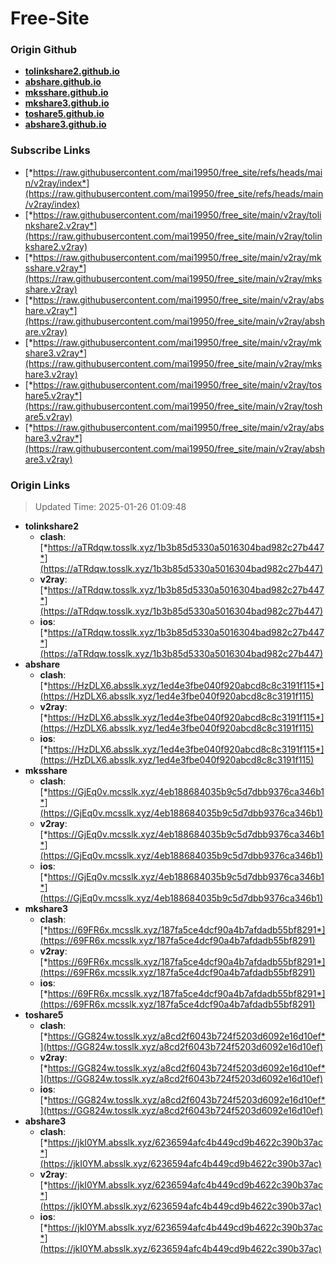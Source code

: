 # Free-Site

### Origin Github

- [**tolinkshare2.github.io**](https://github.com/tolinkshare2/tolinkshare2.github.io)
- [**abshare.github.io**](https://github.com/abshare/abshare.github.io)
- [**mksshare.github.io**](https://github.com/mksshare/mksshare.github.io)
- [**mkshare3.github.io**](https://github.com/mkshare3/mkshare3.github.io)
- [**toshare5.github.io**](https://github.com/toshare5/toshare5.github.io)
- [**abshare3.github.io**](https://github.com/abshare3/abshare3.github.io)

### Subscribe Links

- [*https://raw.githubusercontent.com/mai19950/free_site/refs/heads/main/v2ray/index*](https://raw.githubusercontent.com/mai19950/free_site/refs/heads/main/v2ray/index)
- [*https://raw.githubusercontent.com/mai19950/free_site/main/v2ray/tolinkshare2.v2ray*](https://raw.githubusercontent.com/mai19950/free_site/main/v2ray/tolinkshare2.v2ray)
- [*https://raw.githubusercontent.com/mai19950/free_site/main/v2ray/mksshare.v2ray*](https://raw.githubusercontent.com/mai19950/free_site/main/v2ray/mksshare.v2ray)
- [*https://raw.githubusercontent.com/mai19950/free_site/main/v2ray/abshare.v2ray*](https://raw.githubusercontent.com/mai19950/free_site/main/v2ray/abshare.v2ray)
- [*https://raw.githubusercontent.com/mai19950/free_site/main/v2ray/mkshare3.v2ray*](https://raw.githubusercontent.com/mai19950/free_site/main/v2ray/mkshare3.v2ray)
- [*https://raw.githubusercontent.com/mai19950/free_site/main/v2ray/toshare5.v2ray*](https://raw.githubusercontent.com/mai19950/free_site/main/v2ray/toshare5.v2ray)
- [*https://raw.githubusercontent.com/mai19950/free_site/main/v2ray/abshare3.v2ray*](https://raw.githubusercontent.com/mai19950/free_site/main/v2ray/abshare3.v2ray)

### Origin Links

> Updated Time: 2025-01-26 01:09:48

- **tolinkshare2**
  - **clash**: [*https://aTRdqw.tosslk.xyz/1b3b85d5330a5016304bad982c27b447*](https://aTRdqw.tosslk.xyz/1b3b85d5330a5016304bad982c27b447)
  - **v2ray**: [*https://aTRdqw.tosslk.xyz/1b3b85d5330a5016304bad982c27b447*](https://aTRdqw.tosslk.xyz/1b3b85d5330a5016304bad982c27b447)
  - **ios**: [*https://aTRdqw.tosslk.xyz/1b3b85d5330a5016304bad982c27b447*](https://aTRdqw.tosslk.xyz/1b3b85d5330a5016304bad982c27b447)
- **abshare**
  - **clash**: [*https://HzDLX6.absslk.xyz/1ed4e3fbe040f920abcd8c8c3191f115*](https://HzDLX6.absslk.xyz/1ed4e3fbe040f920abcd8c8c3191f115)
  - **v2ray**: [*https://HzDLX6.absslk.xyz/1ed4e3fbe040f920abcd8c8c3191f115*](https://HzDLX6.absslk.xyz/1ed4e3fbe040f920abcd8c8c3191f115)
  - **ios**: [*https://HzDLX6.absslk.xyz/1ed4e3fbe040f920abcd8c8c3191f115*](https://HzDLX6.absslk.xyz/1ed4e3fbe040f920abcd8c8c3191f115)
- **mksshare**
  - **clash**: [*https://GjEq0v.mcsslk.xyz/4eb188684035b9c5d7dbb9376ca346b1*](https://GjEq0v.mcsslk.xyz/4eb188684035b9c5d7dbb9376ca346b1)
  - **v2ray**: [*https://GjEq0v.mcsslk.xyz/4eb188684035b9c5d7dbb9376ca346b1*](https://GjEq0v.mcsslk.xyz/4eb188684035b9c5d7dbb9376ca346b1)
  - **ios**: [*https://GjEq0v.mcsslk.xyz/4eb188684035b9c5d7dbb9376ca346b1*](https://GjEq0v.mcsslk.xyz/4eb188684035b9c5d7dbb9376ca346b1)
- **mkshare3**
  - **clash**: [*https://69FR6x.mcsslk.xyz/187fa5ce4dcf90a4b7afdadb55bf8291*](https://69FR6x.mcsslk.xyz/187fa5ce4dcf90a4b7afdadb55bf8291)
  - **v2ray**: [*https://69FR6x.mcsslk.xyz/187fa5ce4dcf90a4b7afdadb55bf8291*](https://69FR6x.mcsslk.xyz/187fa5ce4dcf90a4b7afdadb55bf8291)
  - **ios**: [*https://69FR6x.mcsslk.xyz/187fa5ce4dcf90a4b7afdadb55bf8291*](https://69FR6x.mcsslk.xyz/187fa5ce4dcf90a4b7afdadb55bf8291)
- **toshare5**
  - **clash**: [*https://GG824w.tosslk.xyz/a8cd2f6043b724f5203d6092e16d10ef*](https://GG824w.tosslk.xyz/a8cd2f6043b724f5203d6092e16d10ef)
  - **v2ray**: [*https://GG824w.tosslk.xyz/a8cd2f6043b724f5203d6092e16d10ef*](https://GG824w.tosslk.xyz/a8cd2f6043b724f5203d6092e16d10ef)
  - **ios**: [*https://GG824w.tosslk.xyz/a8cd2f6043b724f5203d6092e16d10ef*](https://GG824w.tosslk.xyz/a8cd2f6043b724f5203d6092e16d10ef)
- **abshare3**
  - **clash**: [*https://jkI0YM.absslk.xyz/6236594afc4b449cd9b4622c390b37ac*](https://jkI0YM.absslk.xyz/6236594afc4b449cd9b4622c390b37ac)
  - **v2ray**: [*https://jkI0YM.absslk.xyz/6236594afc4b449cd9b4622c390b37ac*](https://jkI0YM.absslk.xyz/6236594afc4b449cd9b4622c390b37ac)
  - **ios**: [*https://jkI0YM.absslk.xyz/6236594afc4b449cd9b4622c390b37ac*](https://jkI0YM.absslk.xyz/6236594afc4b449cd9b4622c390b37ac)
